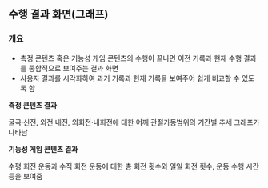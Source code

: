 ## 수행 결과 화면(그래프)

### 개요
* 측정 콘텐츠 혹은 기능성 게임 콘텐츠의 수행이 끝나면 이전 기록과 현재 수행 결과를 종합적으로 보여주는 결과 화면
* 사용자 결과를 시각화하여 과거 기록과 현재 기록을 보여주어 쉽게 비교할 수 있도록 함

**측정 콘텐츠 결과**

굴곡·신전, 외전·내전, 외회전·내회전에 대한 어깨 관절가동범위의 기간별 추세 그래프가 나타남

**기능성 게임 콘텐츠 결과**

수평 회전 운동과 수직 회전 운동에 대한 총 회전 횟수와 일일 회전 횟수, 운동 수행 시간 등을 보여줌
